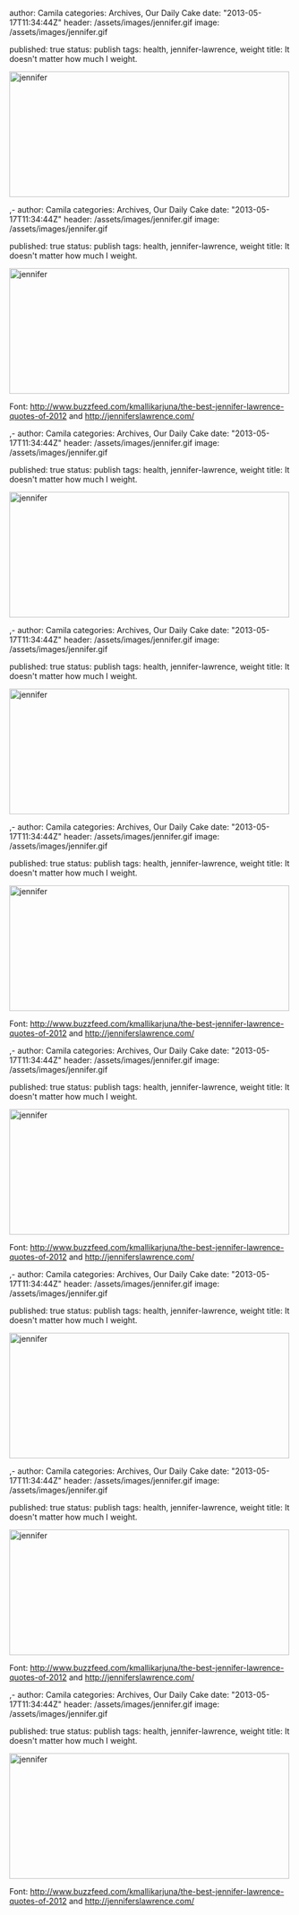 
author: Camila
categories: Archives, Our Daily Cake
date: "2013-05-17T11:34:44Z"
header: /assets/images/jennifer.gif
image: /assets/images/jennifer.gif
 
published: true
status: publish
tags: health, jennifer-lawrence, weight
title: It doesn't matter how much I weight.


<p><img class="aligncenter size-full wp-image-40" alt="jennifer" src="/assets/images/jennifer.gif" width="500" height="224" /></a></p>,-
author: Camila
categories: Archives, Our Daily Cake
date: "2013-05-17T11:34:44Z"
header: /assets/images/jennifer.gif
image: /assets/images/jennifer.gif
 
published: true
status: publish
tags: health, jennifer-lawrence, weight
title: It doesn't matter how much I weight.


<p><img class="aligncenter size-full wp-image-40" alt="jennifer" src="/assets/images/jennifer.gif" width="500" height="224" /></a></p>
<p>Font: <a href="http://www.buzzfeed.com/kmallikarjuna/the-best-jennifer-lawrence-quotes-of-2012" target="_blank">http://www.buzzfeed.com/kmallikarjuna/the-best-jennifer-lawrence-quotes-of-2012</a> and <a href="http://jenniferslawrence.com/" target="_blank">http://jenniferslawrence.com/</a></p>,-
author: Camila
categories: Archives, Our Daily Cake
date: "2013-05-17T11:34:44Z"
header: /assets/images/jennifer.gif
image: /assets/images/jennifer.gif
 
published: true
status: publish
tags: health, jennifer-lawrence, weight
title: It doesn't matter how much I weight.


<p><img class="aligncenter size-full wp-image-40" alt="jennifer" src="/assets/images/jennifer.gif" width="500" height="224" /></a></p>,-
author: Camila
categories: Archives, Our Daily Cake
date: "2013-05-17T11:34:44Z"
header: /assets/images/jennifer.gif
image: /assets/images/jennifer.gif
 
published: true
status: publish
tags: health, jennifer-lawrence, weight
title: It doesn't matter how much I weight.


<p><img class="aligncenter size-full wp-image-40" alt="jennifer" src="/assets/images/jennifer.gif" width="500" height="224" /></a></p>,-
author: Camila
categories: Archives, Our Daily Cake
date: "2013-05-17T11:34:44Z"
header: /assets/images/jennifer.gif
image: /assets/images/jennifer.gif
 
published: true
status: publish
tags: health, jennifer-lawrence, weight
title: It doesn't matter how much I weight.


<p><img class="aligncenter size-full wp-image-40" alt="jennifer" src="/assets/images/jennifer.gif" width="500" height="224" /></a></p>
<p>Font: <a href="http://www.buzzfeed.com/kmallikarjuna/the-best-jennifer-lawrence-quotes-of-2012" target="_blank">http://www.buzzfeed.com/kmallikarjuna/the-best-jennifer-lawrence-quotes-of-2012</a> and <a href="http://jenniferslawrence.com/" target="_blank">http://jenniferslawrence.com/</a></p>,-
author: Camila
categories: Archives, Our Daily Cake
date: "2013-05-17T11:34:44Z"
header: /assets/images/jennifer.gif
image: /assets/images/jennifer.gif
 
published: true
status: publish
tags: health, jennifer-lawrence, weight
title: It doesn't matter how much I weight.


<p><img class="aligncenter size-full wp-image-40" alt="jennifer" src="/assets/images/jennifer.gif" width="500" height="224" /></a></p>
<p>Font: <a href="http://www.buzzfeed.com/kmallikarjuna/the-best-jennifer-lawrence-quotes-of-2012" target="_blank">http://www.buzzfeed.com/kmallikarjuna/the-best-jennifer-lawrence-quotes-of-2012</a> and <a href="http://jenniferslawrence.com/" target="_blank">http://jenniferslawrence.com/</a></p>,-
author: Camila
categories: Archives, Our Daily Cake
date: "2013-05-17T11:34:44Z"
header: /assets/images/jennifer.gif
image: /assets/images/jennifer.gif
 
published: true
status: publish
tags: health, jennifer-lawrence, weight
title: It doesn't matter how much I weight.


<p><img class="aligncenter size-full wp-image-40" alt="jennifer" src="/assets/images/jennifer.gif" width="500" height="224" /></a></p>,-
author: Camila
categories: Archives, Our Daily Cake
date: "2013-05-17T11:34:44Z"
header: /assets/images/jennifer.gif
image: /assets/images/jennifer.gif
 
published: true
status: publish
tags: health, jennifer-lawrence, weight
title: It doesn't matter how much I weight.


<p><img class="aligncenter size-full wp-image-40" alt="jennifer" src="/assets/images/jennifer.gif" width="500" height="224" /></a></p>
<p>Font: <a href="http://www.buzzfeed.com/kmallikarjuna/the-best-jennifer-lawrence-quotes-of-2012" target="_blank">http://www.buzzfeed.com/kmallikarjuna/the-best-jennifer-lawrence-quotes-of-2012</a> and <a href="http://jenniferslawrence.com/" target="_blank">http://jenniferslawrence.com/</a></p>,-
author: Camila
categories: Archives, Our Daily Cake
date: "2013-05-17T11:34:44Z"
header: /assets/images/jennifer.gif
image: /assets/images/jennifer.gif
 
published: true
status: publish
tags: health, jennifer-lawrence, weight
title: It doesn't matter how much I weight.


<p><img class="aligncenter size-full wp-image-40" alt="jennifer" src="/assets/images/jennifer.gif" width="500" height="224" /></a></p>
<p>Font: <a href="http://www.buzzfeed.com/kmallikarjuna/the-best-jennifer-lawrence-quotes-of-2012" target="_blank">http://www.buzzfeed.com/kmallikarjuna/the-best-jennifer-lawrence-quotes-of-2012</a> and <a href="http://jenniferslawrence.com/" target="_blank">http://jenniferslawrence.com/</a></p>
